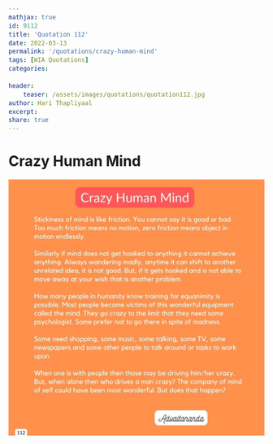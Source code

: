```yaml
---
mathjax: true
id: 9112
title: 'Quotation 112'
date: 2022-03-13
permalink: '/quotations/crazy-human-mind'
tags: [WIA Quotations] 
categories: 

header:
    teaser: /assets/images/quotations/quotation112.jpg
author: Hari Thapliyaal 
excerpt:
share: true 
---
```


# Crazy Human Mind

![Crazy Human Mind](/assets/images/quotations/quotation112.jpg)
